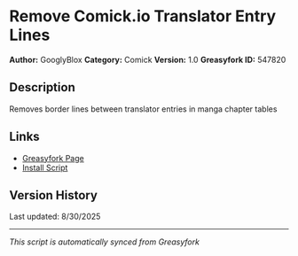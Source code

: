 # Remove Comick.io Translator Entry Lines

**Author:** GooglyBlox
**Category:** Comick
**Version:** 1.0
**Greasyfork ID:** 547820

## Description
Removes border lines between translator entries in manga chapter tables

## Links
- [Greasyfork Page](https://greasyfork.org/scripts/547820)
- [Install Script](https://update.greasyfork.org/scripts/547820/Remove%20Comickio%20Translator%20Entry%20Lines.user.js)

## Version History
Last updated: 8/30/2025

---
*This script is automatically synced from Greasyfork*

